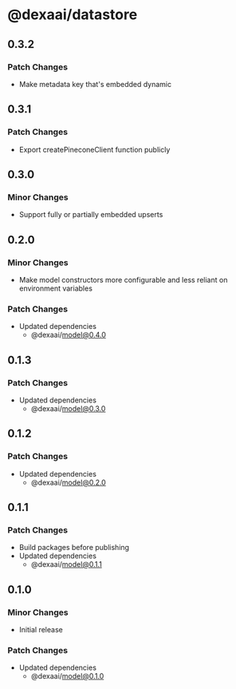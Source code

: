 # @dexaai/datastore

## 0.3.2

### Patch Changes

- Make metadata key that's embedded dynamic

## 0.3.1

### Patch Changes

- Export createPineconeClient function publicly

## 0.3.0

### Minor Changes

- Support fully or partially embedded upserts

## 0.2.0

### Minor Changes

- Make model constructors more configurable and less reliant on environment variables

### Patch Changes

- Updated dependencies
  - @dexaai/model@0.4.0

## 0.1.3

### Patch Changes

- Updated dependencies
  - @dexaai/model@0.3.0

## 0.1.2

### Patch Changes

- Updated dependencies
  - @dexaai/model@0.2.0

## 0.1.1

### Patch Changes

- Build packages before publishing
- Updated dependencies
  - @dexaai/model@0.1.1

## 0.1.0

### Minor Changes

- Initial release

### Patch Changes

- Updated dependencies
  - @dexaai/model@0.1.0
